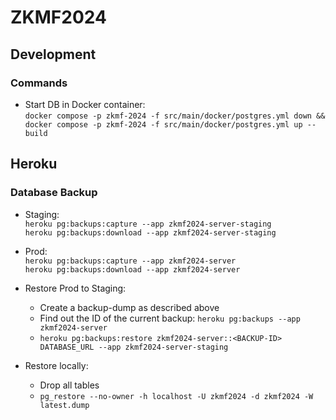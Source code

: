 # ZKMF2024

## Development

### Commands

* Start DB in Docker container:  
  `docker compose -p zkmf-2024 -f src/main/docker/postgres.yml down && docker compose -p zkmf-2024 -f src/main/docker/postgres.yml up --build`

## Heroku

### Database Backup

* Staging:  
  `heroku pg:backups:capture --app zkmf2024-server-staging`  
  `heroku pg:backups:download --app zkmf2024-server-staging`
* Prod:  
  `heroku pg:backups:capture --app zkmf2024-server`  
  `heroku pg:backups:download --app zkmf2024-server`

* Restore Prod to Staging:
    * Create a backup-dump as described above
    * Find out the ID of the current backup: `heroku pg:backups --app zkmf2024-server`
    * `heroku pg:backups:restore zkmf2024-server::<BACKUP-ID> DATABASE_URL --app zkmf2024-server-staging`

* Restore locally:
    * Drop all tables
    * `pg_restore --no-owner -h localhost -U zkmf2024 -d zkmf2024 -W latest.dump`
